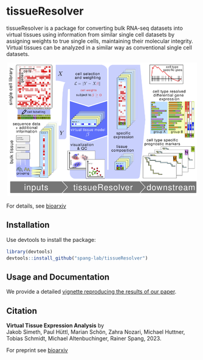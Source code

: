 # tissueResolver
tissueResolver is a package for converting bulk RNA-seq datasets into virtual tissues using information from similar single cell datasets by assigning weights to true single cells, maintaining their molecular integrity. Virtual tissues can be analyzed in a similar way as conventional single cell datasets.

<div style="text-align: center">
    <img src="schematics.png" width=500 alt="tR Pipeline" />
</div>

For details, see [bioarxiv](https://www.biorxiv.org/content/10.1101/2023.11.15.567357v1)

## Installation
Use devtools to install the package:

``` R
library(devtools)
devtools::install_github("spang-lab/tissueResolver")
```

## Usage and Documentation
We provide a detailed [vignette reproducing the results of our paper](https://github.com/spang-lab/tissueResolver-docs).


## Citation
**Virtual Tissue Expression Analysis** by\
Jakob Simeth, Paul Hüttl, Marian Schön, Zahra Nozari, Michael Huttner, Tobias Schmidt, Michael Altenbuchinger, Rainer Spang, 2023.

For preprint see [bioarxiv](https://www.biorxiv.org/content/10.1101/2023.11.16.567357v1)
